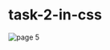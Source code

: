 # task-2-in-css
![page 5](https://github.com/zeyadfaiyoumi/task-2-in-css/assets/169169040/d8752182-1ba9-4ea8-9ee8-caf79b744347)

